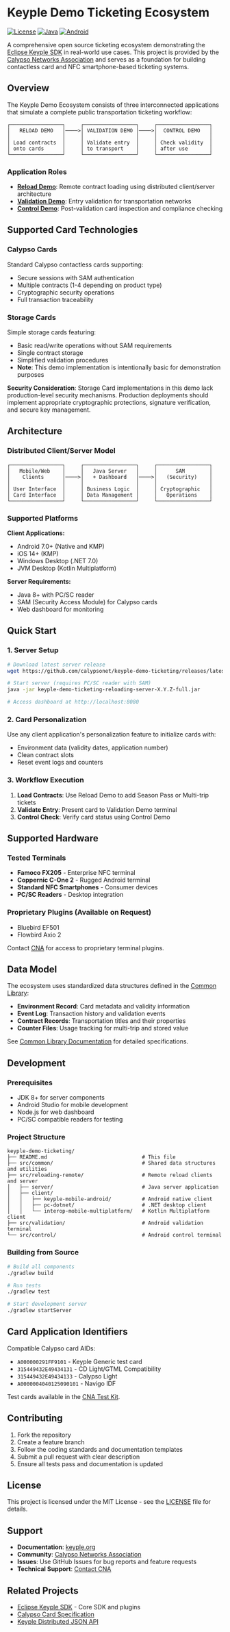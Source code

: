 # Keyple Demo Ticketing Ecosystem

[![License](https://img.shields.io/badge/license-MIT-blue.svg)](LICENSE)
[![Java](https://img.shields.io/badge/java-8%2B-orange.svg)](https://openjdk.java.net/)
[![Android](https://img.shields.io/badge/android-7.0%2B-green.svg)](https://developer.android.com/)

A comprehensive open source ticketing ecosystem demonstrating the [Eclipse Keyple SDK](https://keyple.org) in real-world use cases. This project is provided by the [Calypso Networks Association](https://calypsonet.org) and serves as a foundation for building contactless card and NFC smartphone-based ticketing systems.

## Overview

The Keyple Demo Ecosystem consists of three interconnected applications that simulate a complete public transportation ticketing workflow:

```
┌─────────────────┐     ┌─────────────────┐     ┌─────────────────┐
│   RELOAD DEMO   │────>│ VALIDATION DEMO │────>│  CONTROL DEMO   │
│                 │     │                 │     │                 │
│ Load contracts  │     │ Validate entry  │     │ Check validity  │
│ onto cards      │     │ to transport    │     │ after use       │
└─────────────────┘     └─────────────────┘     └─────────────────┘
```

### Application Roles

- **[Reload Demo](src/reloading-remote/)**: Remote contract loading using distributed client/server architecture
- **[Validation Demo](src/validation/)**: Entry validation for transportation networks
- **[Control Demo](src/control/)**: Post-validation card inspection and compliance checking

## Supported Card Technologies

### Calypso Cards
Standard Calypso contactless cards supporting:
- Secure sessions with SAM authentication
- Multiple contracts (1-4 depending on product type)
- Cryptographic security operations
- Full transaction traceability

### Storage Cards
Simple storage cards featuring:
- Basic read/write operations without SAM requirements
- Single contract storage
- Simplified validation procedures
- **Note**: This demo implementation is intentionally basic for demonstration purposes

**Security Consideration**: Storage Card implementations in this demo lack production-level security mechanisms. Production deployments should implement appropriate cryptographic protections, signature verification, and secure key management.

## Architecture

### Distributed Client/Server Model
```
┌─────────────────┐     ┌─────────────────┐     ┌─────────────────┐
│   Mobile/Web    │     │   Java Server   │     │      SAM        │
│    Clients      │────>│   + Dashboard   │────>│   (Security)    │
│                 │     │                 │     │                 │
│ User Interface  │     │ Business Logic  │     │ Cryptographic   │
│ Card Interface  │     │ Data Management │     │   Operations    │
└─────────────────┘     └─────────────────┘     └─────────────────┘
```

### Supported Platforms

**Client Applications:**
- Android 7.0+ (Native and KMP)
- iOS 14+ (KMP)
- Windows Desktop (.NET 7.0)
- JVM Desktop (Kotlin Multiplatform)

**Server Requirements:**
- Java 8+ with PC/SC reader
- SAM (Security Access Module) for Calypso cards
- Web dashboard for monitoring

## Quick Start

### 1. Server Setup
```bash
# Download latest server release
wget https://github.com/calypsonet/keyple-demo-ticketing/releases/latest

# Start server (requires PC/SC reader with SAM)
java -jar keyple-demo-ticketing-reloading-server-X.Y.Z-full.jar

# Access dashboard at http://localhost:8080
```

### 2. Card Personalization
Use any client application's personalization feature to initialize cards with:
- Environment data (validity dates, application number)
- Clean contract slots
- Reset event logs and counters

### 3. Workflow Execution
1. **Load Contracts**: Use Reload Demo to add Season Pass or Multi-trip tickets
2. **Validate Entry**: Present card to Validation Demo terminal
3. **Control Check**: Verify card status using Control Demo

## Supported Hardware

### Tested Terminals
- **Famoco FX205** - Enterprise NFC terminal
- **Coppernic C-One 2** - Rugged Android terminal
- **Standard NFC Smartphones** - Consumer devices
- **PC/SC Readers** - Desktop integration

### Proprietary Plugins (Available on Request)
- Bluebird EF501
- Flowbird Axio 2

Contact [CNA](https://calypsonet.org/contact-us/) for access to proprietary terminal plugins.

## Data Model

The ecosystem uses standardized data structures defined in the [Common Library](src/common/):

- **Environment Record**: Card metadata and validity information
- **Event Log**: Transaction history and validation events
- **Contract Records**: Transportation titles and their properties
- **Counter Files**: Usage tracking for multi-trip and stored value

See [Common Library Documentation](src/common/README.md) for detailed specifications.

## Development

### Prerequisites
- JDK 8+ for server components
- Android Studio for mobile development
- Node.js for web dashboard
- PC/SC compatible readers for testing

### Project Structure
```
keyple-demo-ticketing/
├── README.md                               # This file
├── src/common/                             # Shared data structures and utilities
├── src/reloading-remote/                   # Remote reload clients and server
│   ├── server/                             # Java server application
│   ├── client/
│   │   ├── keyple-mobile-android/          # Android native client
│   │   ├── pc-dotnet/                      # .NET desktop client  
│   │   └── interop-mobile-multiplatform/   # Kotlin Multiplatform client
├── src/validation/                         # Android validation terminal
└── src/control/                            # Android control terminal
```

### Building from Source
```bash
# Build all components
./gradlew build

# Run tests
./gradlew test

# Start development server
./gradlew startServer
```

## Card Application Identifiers

Compatible Calypso card AIDs:
- `A000000291FF9101` - Keyple Generic test card
- `315449432E49434131` - CD Light/GTML Compatibility
- `315449432E49434133` - Calypso Light
- `A0000004040125090101` - Navigo IDF

Test cards available in the [CNA Test Kit](https://calypsonet.org/technical-support-documentation/).

## Contributing

1. Fork the repository
2. Create a feature branch
3. Follow the coding standards and documentation templates
4. Submit a pull request with clear description
5. Ensure all tests pass and documentation is updated

## License

This project is licensed under the MIT License - see the [LICENSE](LICENSE) file for details.

## Support

- **Documentation**: [keyple.org](https://keyple.org)
- **Community**: [Calypso Networks Association](https://calypsonet.org)
- **Issues**: Use GitHub Issues for bug reports and feature requests
- **Technical Support**: [Contact CNA](https://calypsonet.org/contact-us/)

## Related Projects

- [Eclipse Keyple SDK](https://keyple.org) - Core SDK and plugins
- [Calypso Card Specification](https://calypsonet.org/technical-specifications/)
- [Keyple Distributed JSON API](https://keyple.org/learn/user-guide/distributed-json-api-1-0/)